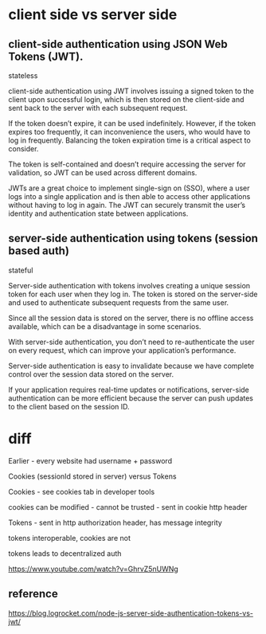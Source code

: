 
# client side vs server side

## client-side authentication using JSON Web Tokens (JWT).

stateless 

client-side authentication using JWT involves issuing a signed token to the client upon successful login, which is then stored on the client-side and sent back to the server with each subsequent request.

If the token doesn’t expire, it can be used indefinitely. However, if the token expires too frequently, it can inconvenience the users, who would have to log in frequently. Balancing the token expiration time is a critical aspect to consider.

The token is self-contained and doesn’t require accessing the server for validation, so JWT can be used across different domains.

JWTs are a great choice to implement single-sign on (SSO), where a user logs into a single application and is then able to access other applications without having to log in again. The JWT can securely transmit the user’s identity and authentication state between applications.



## server-side authentication using tokens (session based auth)

stateful

Server-side authentication with tokens involves creating a unique session token for each user when they log in. The token is stored on the server-side and used to authenticate subsequent requests from the same user.

Since all the session data is stored on the server, there is no offline access available, which can be a disadvantage in some scenarios.

With server-side authentication, you don’t need to re-authenticate the user on every request, which can improve your application’s performance.

Server-side authentication is easy to invalidate because we have complete control over the session data stored on the server. 

If your application requires real-time updates or notifications, server-side authentication can be more efficient because the server can push updates to the client based on the session ID.

# diff

Earlier - every website had username + password

Cookies (sessionId stored in server) versus Tokens 

Cookies - see cookies tab in developer tools

cookies can be modified - cannot be trusted - sent in cookie http header

Tokens - sent in http authorization header, has message integrity

tokens interoperable, cookies are not

tokens leads to decentralized auth

https://www.youtube.com/watch?v=GhrvZ5nUWNg

## reference

https://blog.logrocket.com/node-js-server-side-authentication-tokens-vs-jwt/
